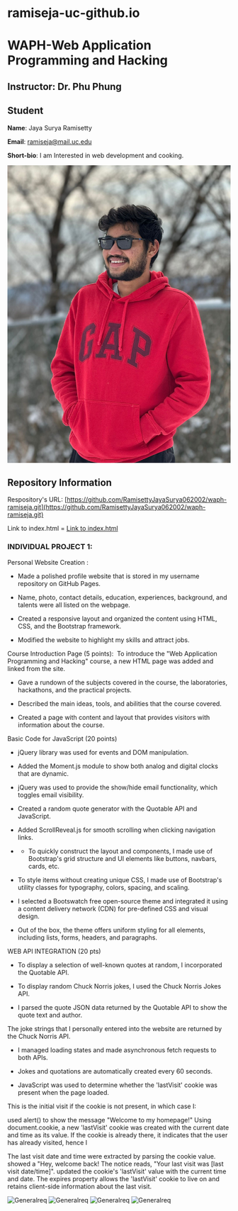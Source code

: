 # ramiseja-uc-github.io

# WAPH-Web Application Programming and Hacking

## Instructor: Dr. Phu Phung

## Student

**Name**: Jaya Surya Ramisetty

**Email**: ramiseja@mail.uc.edu

**Short-bio**: I am Interested in web development and cooking. 

![Jaya Surya Ramisetty headshot](/img/Headshot.jpeg)



## Repository Information

Respository's URL: [https://github.com/RamisettyJayaSurya062002/waph-ramiseja.git](https://github.com/RamisettyJayaSurya062002/waph-ramiseja.git)

Link to index.html = [Link to index.html](https://github.com/RamisettyJayaSurya062002/ramiseja-uc-github.io/blob/main/index.html)



### INDIVIDUAL PROJECT 1:

Personal Website Creation :

- Made a polished profile website that is stored in my username repository on GitHub Pages. 

- Name, photo, contact details, education, experiences, background, and talents were all listed on the webpage.

- Created a responsive layout and organized the content using HTML, CSS, and the Bootstrap framework.

- Modified the website to highlight my skills and attract jobs.

Course Introduction Page (5 points): 
To introduce the "Web Application Programming and Hacking" course, a new HTML page was added and linked from the site.

- Gave a rundown of the subjects covered in the course, the laboratories, hackathons, and the practical projects. 

- Described the main ideas, tools, and abilities that the course covered.

- Created a page with content and layout that provides visitors with information about the course.

Basic Code for JavaScript (20 points)

- jQuery library was used for events and DOM manipulation.

- Added the Moment.js module to show both analog and digital clocks that are dynamic. 

- jQuery was used to provide the show/hide email functionality, which toggles email visibility.

- Created a random quote generator with the Quotable API and JavaScript.

- Added ScrollReveal.js for smooth scrolling when clicking navigation links.

- - To quickly construct the layout and components, I made use of Bootstrap's grid structure and UI elements like buttons, navbars, cards, etc.

- To style items without creating unique CSS, I made use of Bootstrap's utility classes for typography, colors, spacing, and scaling.

- I selected a Bootswatch free open-source theme and integrated it using a content delivery network (CDN) for pre-defined CSS and visual design.

- Out of the box, the theme offers uniform styling for all elements, including lists, forms, headers, and paragraphs.



WEB API INTEGRATION (20 pts)

- To display a selection of well-known quotes at random, I incorporated the Quotable API.

- To display random Chuck Norris jokes, I used the Chuck Norris Jokes API. 

- I parsed the quote JSON data returned by the Quotable API to show the quote text and author.

The joke strings that I personally entered into the website are returned by the Chuck Norris API.

- I managed loading states and made asynchronous fetch requests to both APIs.

- Jokes and quotations are automatically created every 60 seconds.
- JavaScript was used to determine whether the 'lastVisit' cookie was present when the page loaded.

This is the initial visit if the cookie is not present, in which case I:

used alert() to show the message "Welcome to my homepage!"
Using document.cookie, a new 'lastVisit' cookie was created with the current date and time as its value.
If the cookie is already there, it indicates that the user has already visited, hence I

The last visit date and time were extracted by parsing the cookie value.
showed a "Hey, welcome back! The notice reads, "Your last visit was [last visit date/time]".
updated the cookie's 'lastVisit' value with the current time and date.
The expires property allows the 'lastVisit' cookie to live on and retains client-side information about the last visit.



   ![Generalreq](S1.png)
   ![Generalreq](S2.png)
   ![Generalreq](S3.png)
   ![Generalreq](S4.png)

